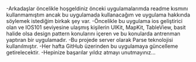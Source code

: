 -Arkadaşlar öncelikle hoşgeldiniz önceki uygulamalarımda readme kısmını kullanmamıştım ancak bu uygulamada kullanacağım ve uygulama hakkında söylemek istediğim birkak şey var.
-Öncelikle bu uygulama ios geliştirici olan ve IOS101 seviyesine ulaşmış kişilerin UIKit, MapKit, TableView, basit halide olsa design pattern konularını içeren ve bu konularda antrenman yaptıran bir uygulamadır.
-Bu projede server olarak Parse teknolojisi kullanılmıştır.
-Her hafta GitHub üzerinden bu uygulamaya güncelleme getirelecektir.
-Hepinize başarılar yıldız atmayı unutmayınız...

